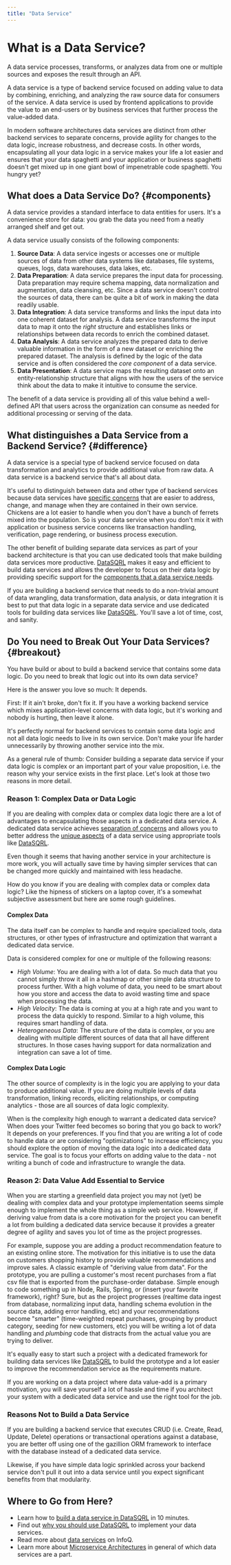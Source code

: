 ```yaml
---
title: "Data Service"
---
```


# What is a Data Service?

A data service processes, transforms, or analyzes data from one or multiple sources and
exposes the result through an API.

A data service is a type of backend service focused on adding value to data by combining,
enriching, and analyzing the raw source data for consumers of the service. A data service is
used by frontend applications to provide the value to an end-users or by business services
that further process the value-added data.

In modern software architectures data services are distinct from other backend services to
separate concerns, provide agility for changes to the data logic, increase robustness,
and decrease costs.
In other words, encapsulating all your data logic in a service makes your life a lot easier
and ensures that your data spaghetti and your application or business spaghetti doesn't get
mixed up in one giant bowl of impenetrable code spaghetti. You hungry yet?

## What does a Data Service Do? {#components}

A data service provides a standard interface to data entities for users. It's a
convenience store for data: you grab the data you need from a neatly arranged 
shelf and get out. 

A data service usually consists of the following components:

1. **Source Data**: A data service ingests or accesses one or multiple sources of data from other
  data systems like databases, file systems, queues, logs, data warehouses, data lakes, etc.
2. **Data Preparation**: A data service prepares the input data for processing. 
  Data preparation may require schema mapping, data normalization and augmentation, data cleansing, etc.
  Since a data service doesn't control the sources of data, there can be quite a bit of work in
  making the data readily usable.
3. **Data Integration**: A data service transforms and links the input data into one coherent
  dataset for analysis. A data service transforms the input data to map it onto the *right*
  structure and establishes links or relationships between data records to enrich the combined
  dataset.
4. **Data Analysis**: A data service analyzes the prepared data to derive valuable information
  in the form of a new dataset or enriching the prepared dataset. The analysis is defined by
  the logic of the data service and is often considered the *core component* of a data service.
5. **Data Presentation**: A data service maps the resulting dataset onto an entity-relationship
  structure that aligns with how the users of the service think about the data to make it
  intuitive to consume the service.

The benefit of a data service is providing all of this value behind a well-defined API that
users across the organization can consume as needed for additional processing or serving of
the data.

## What distinguishes a Data Service from a Backend Service? {#difference}

A data service is a special type of backend service focused on data transformation and analytics
to provide additional value from raw data.
A data service is a backend service that's all about data.

It's useful to distinguish between data and other type of backend services because
data services have [specific concerns](#components) that are easier to address, change, and manage
when they are contained in their own service. Chickens are a lot easier to handle
when you don't have a bunch of ferrets mixed into the population. So is your data
service when you don't mix it with application or business service concerns like
transaction handling, verification, page rendering, or business process execution.

The other benefit of building separate data services as part of your backend
architecture is that you can use dedicated tools that make building data services
more productive. [DataSQRL](/) makes it easy and efficient to build data services
and allows the developer to focus on their data logic by providing specific support
for the [components that a data service needs](#components).

If you are building a backend service that needs to do a non-trivial amount of 
data wrangling, data transformation, data analysis, or data integration it is
best to put that data logic in a separate data service and use dedicated tools
for building data services like [DataSQRL](/). You'll save a lot of time, cost,
and sanity.

## Do You need to Break Out Your Data Services? {#breakout}

You have build or about to build a backend service that contains some data logic.
Do you need to break that logic out into its own data service?

Here is the answer you love so much: It depends.

First: If it ain't broke, don't fix it. If you have a working backend service which
mixes application-level concerns with data logic, but it's working and nobody is
hurting, then leave it alone.

It's perfectly normal for backend services to contain some data logic and not all
data logic needs to live in its own service. Don't make your life harder 
unnecessarily by throwing another service into the mix.

As a general rule of thumb: Consider building a separate data service if your
data logic is complex or an important part of your value proposition, i.e. the
reason why your service exists in the first place. Let's look at those two reasons
in more detail.

### Reason 1: Complex Data or Data Logic

If you are dealing with complex data or complex data logic there are a lot of advantages
to encapsulating those aspects in a dedicated data service. A dedicated data service
achieves [separation of concerns](#difference) and allows you to better address the 
[unique aspects](#components) of a data service using appropriate tools like [DataSQRL](/).

Even though it seems that having another service in your architecture is more work, you will
actually save time by having simpler services that can be changed more quickly and 
maintained with less headache.

How do you know if you are dealing with complex data or complex data logic? Like the hipness
of stickers on a laptop cover, it's a somewhat subjective assessment but here are some 
rough guidelines.

#### Complex Data

The data itself can be complex to handle and require specialized tools, data structures, or
other types of infrastructure and optimization that warrant a dedicated data service.

Data is considered complex for one or multiple of the following reasons:

- *High Volume*: You are dealing with a lot of data. So much data that you cannot simply
 throw it all in a hashmap or other simple data structure to process further. With a high
 volume of data, you need to be smart about how you store and access the data to avoid
 wasting time and space when processing the data.
- *High Velocity*: The data is coming at you at a high rate and you want to process the data
 quickly to respond. Similar to a high volume, this requires smart handling of data.
- *Heterogeneous Data*: The structure of the data is complex, or you are dealing with multiple
 different sources of data that all have different structures. In those cases having support
 for data normalization and integration can save a lot of time.

#### Complex Data Logic

The other source of complexity is in the logic you are applying to your data to produce
additional value. If you are doing multiple levels of data transformation, linking records,
eliciting relationships, or computing analytics - those are all sources of data logic
complexity.

When is the complexity high enough to warrant a dedicated data service? When does your
Twitter feed becomes so boring that you go back to work? It depends on your preferences.
If you find that you are writing a lot of code to handle data or are considering
"optimizations" to increase efficiency, you should explore the option of moving the data
logic into a dedicated data service. The goal is to focus your efforts on adding value to
the data - not writing a bunch of code and infrastructure to wrangle the data.

### Reason 2: Data Value Add Essential to Service

When you are starting a greenfield data project you may not (yet) be dealing with complex data
and your prototype implementation seems simple enough to implement the whole thing as a
simple web service. However, if deriving value from data is a core motivation for the project
you can benefit a lot from building a dedicated data service because it provides a greater
degree of agility and saves you lot of time as the project progresses.

For example, suppose you are adding a product recommendation feature to an existing online
store. The motivation for this initiative is to use the data on customers shopping history
to provide valuable recommendations and improve sales. A classic example of "deriving value
from data". For the prototype, you are pulling a customer's most recent purchases from a 
flat csv file that is exported from the purchase-order database. Simple enough to code
something up in Node, Rails, Spring, or (insert your favorite framework), right? Sure, but
as the project progresses (realtime data ingest from database, normalizing input data,
handling schema evolution in the source data, adding error handling, etc) and your 
recommendations become "smarter" (time-weighted repeat purchases, grouping by product
category, seeding for new customers, etc) you will be writing a lot of data handling and
*plumbing* code that distracts from the actual value you are trying to deliver.

It's equally easy to start such a project with a dedicated framework for building data
services like [DataSQRL](/) to build the prototype and a lot easier to improve the 
recommendation service as the requirements mature.

If you are working on a data project where data value-add is a primary motivation, you will
save yourself a lot of hassle and time if you architect your system with a dedicated
data service and use the right tool for the job.

### Reasons Not to Build a Data Service

If you are building a backend service that executes CRUD 
(i.e. Create, Read, Update, Delete) operations or transactional operations against a 
database, you are better off using one of the gazillion ORM framework to interface
with the database instead of a dedicated data service.

Likewise, if you have simple data logic sprinkled across your backend service
don't pull it out into a data service until you expect significant benefits from that
modularity.



## Where to Go from Here?

- Learn how to [build a data service in DataSQRL](/docs/getting-started/tutorials/nutshop-tutorial) in 10 minutes.
- Find out [why you should use DataSQRL](/docs/getting-started/why-datasqrl) to implement your data services.
- Read more about [data services](https://www.infoq.com/articles/narayanan-soa-data-services/) on InfoQ.
- Learn more about [Microservice Architectures](https://martinfowler.com/articles/microservices.html) in general of which data services are a part.
